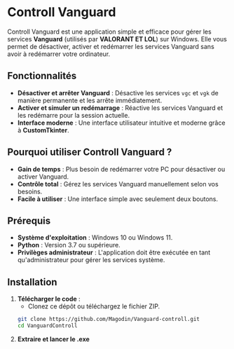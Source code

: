 # Controll Vanguard

Controll Vanguard est une application simple et efficace pour gérer les services **Vanguard** (utilisés par **VALORANT ET LOL**) sur Windows. Elle vous permet de désactiver, activer et redémarrer les services Vanguard sans avoir à redémarrer votre ordinateur.

## Fonctionnalités

- **Désactiver et arrêter Vanguard** : Désactive les services `vgc` et `vgk` de manière permanente et les arrête immédiatement.
- **Activer et simuler un redémarrage** : Réactive les services Vanguard et les redémarre pour la session actuelle.
- **Interface moderne** : Une interface utilisateur intuitive et moderne grâce à **CustomTkinter**.

## Pourquoi utiliser Controll Vanguard ?

- **Gain de temps** : Plus besoin de redémarrer votre PC pour désactiver ou activer Vanguard.
- **Contrôle total** : Gérez les services Vanguard manuellement selon vos besoins.
- **Facile à utiliser** : Une interface simple avec seulement deux boutons.

## Prérequis

- **Système d'exploitation** : Windows 10 ou Windows 11.
- **Python** : Version 3.7 ou supérieure.
- **Privilèges administrateur** : L'application doit être exécutée en tant qu'administrateur pour gérer les services système.

## Installation

1. **Télécharger le code** :
   - Clonez ce dépôt ou téléchargez le fichier ZIP.
   ```bash
   git clone https://github.com/Magodin/Vanguard-controll.git
   cd VanguardControll

2. **Extraire et lancer le .exe**
